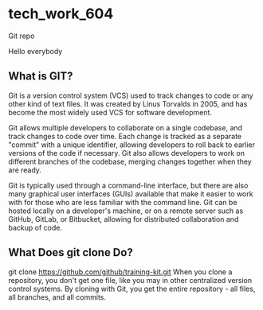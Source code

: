 # tech_work_604
Git repo

Hello everybody

## What is GIT?

Git is a version control system (VCS) used to track changes to code or any other kind of text files. It was created by Linus Torvalds in 2005, and has become the most widely used VCS for software development.

Git allows multiple developers to collaborate on a single codebase, and track changes to code over time. Each change is tracked as a separate "commit" with a unique identifier, allowing developers to roll back to earlier versions of the code if necessary. Git also allows developers to work on different branches of the codebase, merging changes together when they are ready.

Git is typically used through a command-line interface, but there are also many graphical user interfaces (GUIs) available that make it easier to work with for those who are less familiar with the command line. Git can be hosted locally on a developer's machine, or on a remote server such as GitHub, GitLab, or Bitbucket, allowing for distributed collaboration and backup of code.

## What Does git clone Do?

git clone https://github.com/github/training-kit.git
When you clone a repository, you don't get one file, like you may in other centralized version control systems. By cloning with Git, you get the entire repository - all files, all branches, and all commits.